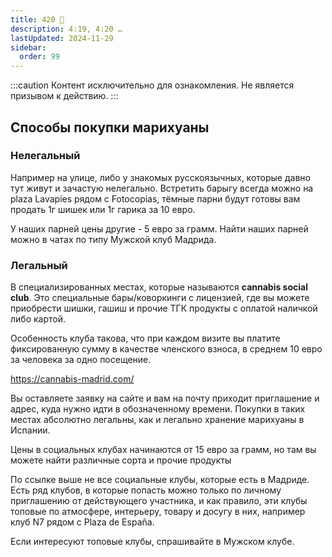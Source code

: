 ```yaml
---
title: 420 🚬
description: 4:19, 4:20 … 
lastUpdated: 2024-11-29
sidebar:
  order: 99
---
```


:::caution
Контент исключительно для ознакомления. Не является призывом к действию.
:::

## Способы покупки марихуаны

### Нелегальный

Например на улице, либо у знакомых русскоязычных, которые давно тут живут и зачастую нелегально. Встретить барыгу всегда можно на plaza Lavapies рядом с Fotocopias, тёмные парни будут готовы вам продать 1г шишек или 1г гарика за 10 евро.

У наших парней цены другие - 5 евро за грамм.
Найти наших парней можно в чатах по типу Мужской клуб Мадрида.

### Легальный

В специализированных местах, которые называются **cannabis social club**.
Это специальные бары/коворкинги с лицензией, где вы можете приобрести шишки, гашиш и прочие ТГК продукты с оплатой наличкой либо картой.

Особенность клуба такова, что при каждом визите вы платите фиксированную сумму в качестве членского взноса, в среднем 10 евро за человека за одно посещение.

https://cannabis-madrid.com/

Вы оставляете заявку на сайте и вам на почту приходит приглашение и адрес, куда нужно идти в обозначенному времени.
Покупки в таких местах абсолютно легальны, как и легально хранение марихуаны в Испании.

Цены в социальных клубах начинаются от 15 евро за грамм, но там вы можете найти различные сорта и прочие продукты

По ссылке выше не все социальные клубы, которые есть в Мадриде.
Есть ряд клубов, в которые попасть можно только по личному приглашению от действующего участника, и как правило, эти клубы топовые по атмосфере, интерьеру, товару и досугу в них, например клуб N7 рядом с Plaza de España.

Если интересуют топовые клубы, спрашивайте в Мужском клубе.
